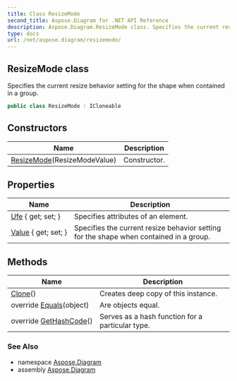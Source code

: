 ```yaml
---
title: Class ResizeMode
second_title: Aspose.Diagram for .NET API Reference
description: Aspose.Diagram.ResizeMode class. Specifies the current resize behavior setting for the shape when contained in a group
type: docs
url: /net/aspose.diagram/resizemode/
---
```

## ResizeMode class

Specifies the current resize behavior setting for the shape when contained in a group.

```csharp
public class ResizeMode : ICloneable
```

## Constructors

| Name | Description |
| --- | --- |
| [ResizeMode](resizemode/)(ResizeModeValue) | Constructor. |

## Properties

| Name | Description |
| --- | --- |
| [Ufe](../../aspose.diagram/resizemode/ufe/) { get; set; } | Specifies attributes of an element. |
| [Value](../../aspose.diagram/resizemode/value/) { get; set; } | Specifies the current resize behavior setting for the shape when contained in a group. |

## Methods

| Name | Description |
| --- | --- |
| [Clone](../../aspose.diagram/resizemode/clone/)() | Creates deep copy of this instance. |
| override [Equals](../../aspose.diagram/resizemode/equals/)(object) | Are objects equal. |
| override [GetHashCode](../../aspose.diagram/resizemode/gethashcode/)() | Serves as a hash function for a particular type. |

### See Also

* namespace [Aspose.Diagram](../../aspose.diagram/)
* assembly [Aspose.Diagram](../../)


